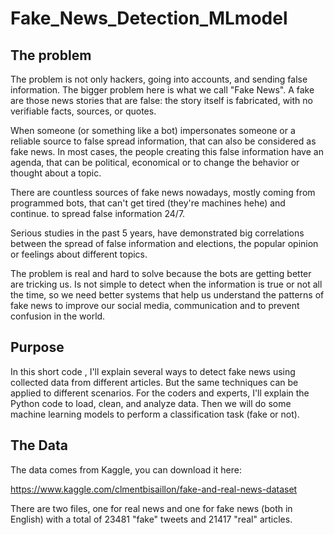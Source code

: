 # Fake_News_Detection_MLmodel

## The problem
The problem is not only hackers, going into accounts, and sending false information. The bigger problem here is what we call "Fake News". A fake are those news stories that are false: the story itself is fabricated, with no verifiable facts, sources, or quotes.

When someone (or something like a bot) impersonates someone or a reliable source to false spread information, that can also be considered as fake news. In most cases, the people creating this false information have an agenda, that can be political, economical or to change the behavior or thought about a topic.

There are countless sources of fake news nowadays, mostly coming from programmed bots, that can't get tired (they're machines hehe) and continue. to spread false information 24/7.

Serious studies in the past 5 years, have demonstrated big correlations between the spread of false information and elections, the popular opinion or feelings about different topics.

The problem is real and hard to solve because the bots are getting better are tricking us. Is not simple to detect when the information is true or not all the time, so we need better systems that help us understand the patterns of fake news to improve our social media, communication and to prevent confusion in the world.

## Purpose
In this short code , I'll explain several ways to detect fake news using collected data from different articles. But the same techniques can be applied to different scenarios. For the coders and experts, I'll explain the Python code to load, clean, and analyze data. Then we will do some machine learning models to perform a classification task (fake or not).

## The Data
The data comes from Kaggle, you can download it here:

https://www.kaggle.com/clmentbisaillon/fake-and-real-news-dataset

There are two files, one for real news and one for fake news (both in English) with a total of 23481 "fake" tweets and 21417 "real" articles.
